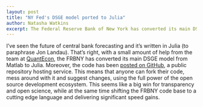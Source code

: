 ```yaml
---
layout: post
title: "NY Fed's DSGE model ported to Julia"
author: Natasha Watkins
excerpt: The Federal Reserve Bank of New York has converted its main DSGE model from Matlab to Julia
---
```


I’ve seen the future of central bank forecasting and it’s written in Julia (to paraphrase Jon Landau). That’s right, with a small amount of help from the team at [QuantEcon](http://quantecon.org/), the FRBNY has converted its main DSGE model from Matlab to Julia. Moreover, the code has been [posted on GitHub](https://github.com/FRBNY-DSGE/DSGE.jl), a public repository hosting service. This means that anyone can fork their code, mess around with it and suggest changes, using the full power of the open source development ecosystem. This seems like a big win for transparency and open science, while at the same time shifting the FRBNY code base to a cutting edge language and delivering significant speed gains.
